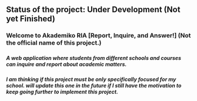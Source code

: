 <h2 align="left">Status of the project: Under Development (Not yet Finished)</h2>

###

<h3 align="left">Welcome to Akademiko RIA [Report, Inquire, and Answer!] (Not the official name of this project.)</h3>

###

<h5 align="left">A web application where students from different schools and courses can inquire and report about academic matters.</h5>

###

<h5 align="left">I am thinking if this project must be only specifically focused for my school.
will update this one in the future if I still have the motivation to keep going further to implement this project.</h5>

###

